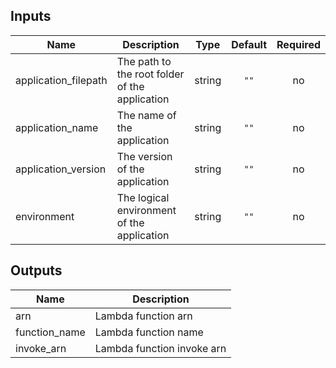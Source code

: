 
## Inputs

| Name | Description | Type | Default | Required |
|------|-------------|:----:|:-----:|:-----:|
| application\_filepath | The path to the root folder of the application | string | `""` | no |
| application\_name | The name of the application | string | `""` | no |
| application\_version | The version of the application | string | `""` | no |
| environment | The logical environment of the application | string | `""` | no |

## Outputs

| Name | Description |
|------|-------------|
| arn | Lambda function arn |
| function\_name | Lambda function name |
| invoke\_arn | Lambda function invoke arn |


